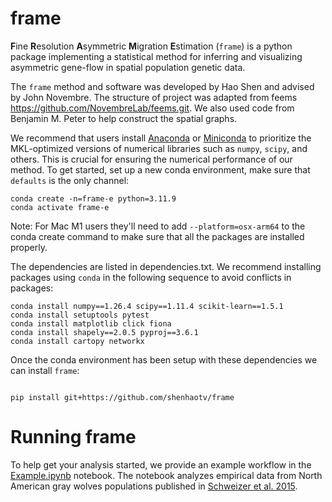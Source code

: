 

# frame

**F**ine **R**esolution **A**symmetric **M**igration **E**stimation (`frame`) is a python package 
implementing a statistical method for inferring and visualizing asymmetric gene-flow in 
spatial population genetic data.

The `frame` method and software was developed by Hao Shen and advised by John Novembre. The structure of project was adapted from feems https://github.com/NovembreLab/feems.git. We also used code from Benjamin M. Peter to help construct the spatial graphs. 
 
We recommend that users install [Anaconda][anaconda] or [Miniconda][miniconda] to prioritize the MKL-optimized versions of numerical libraries such as ```numpy```, ```scipy```, and others. This is crucial for ensuring the numerical performance of our method. 
To get started, set up a new conda environment, make sure that ```defaults``` is the only channel:

```
conda create -n=frame-e python=3.11.9
conda activate frame-e
```
Note: For Mac M1 users they'll need to add `--platform=osx-arm64` to the conda create command to make sure that all the packages are installed properly. 

The dependencies are listed in dependencies.txt. We recommend installing packages using `conda` in the following sequence to avoid conflicts in packages:

```
conda install numpy==1.26.4 scipy==1.11.4 scikit-learn==1.5.1
conda install setuptools pytest
conda install matplotlib click fiona
conda install shapely==2.0.5 pyproj==3.6.1
conda install cartopy networkx
```
Once the conda environment has been setup with these dependencies we can install `frame`:

```

pip install git+https://github.com/shenhaotv/frame

```

# Running frame

To help get your analysis started, we provide an example workflow in the [Example.ipynb](https://github.com/ShenHaotv/frame/blob/main/docsrc/Example.ipynb) notebook. The notebook analyzes empirical data from North American gray wolves populations published in [Schweizer et al. 2015](https://onlinelibrary.wiley.com/doi/full/10.1111/mec.13364?casa_token=idW0quVPOU0AAAAA:o_ll85b8rDbnW3GtgVeeBUB4oDepm9hQW3Y445HI84LC5itXsiH9dGO-QYGPMsuz0b_7eNkRp8Mf6tlW). 

[anaconda]: https://www.anaconda.com/products/distribution
[miniconda]: https://docs.conda.io
